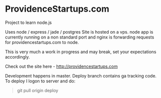 ProvidenceStartups.com
======================
Project to learn node.js

Uses node / express / jade / postgres
Site is hosted on a vps. node app is currently running on a non standard port and nginx is forwarding requests for providencestartups.com to node.

This is very much a work in progress and may break, set your expectations accordingly.

Check out the site here - http://providencestartups.com

Development happens in master. Deploy branch contains ga tracking code.
To deploy I logon to server and do:
> git pull origin deploy
